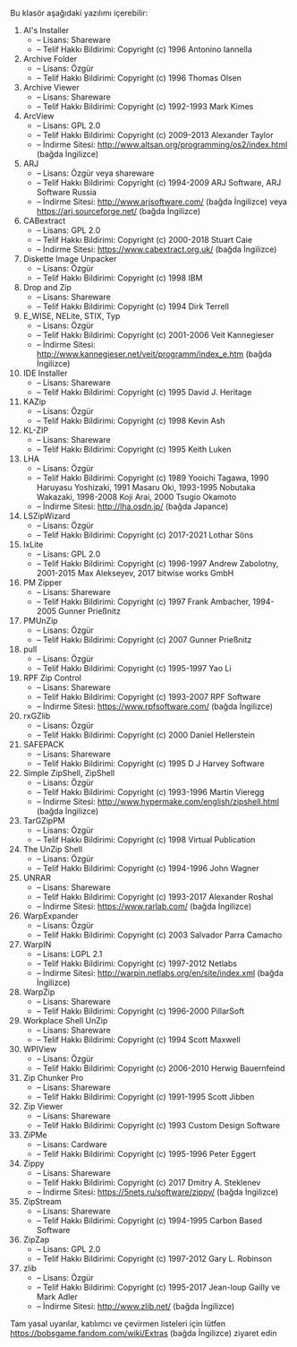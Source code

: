Bu klasör aşağıdaki yazılımı içerebilir:

1. AI's Installer
   - – Lisans: Shareware
   - – Telif Hakkı Bildirimi: Copyright (c) 1996 Antonino Iannella
2. Archive Folder
   - – Lisans: Özgür
   - – Telif Hakkı Bildirimi: Copyright (c) 1996 Thomas Olsen
3. Archive Viewer
   - – Lisans: Shareware
   - – Telif Hakkı Bildirimi: Copyright (c) 1992-1993 Mark Kimes
4. ArcView
   - – Lisans: GPL 2.0
   - – Telif Hakkı Bildirimi: Copyright (c) 2009-2013 Alexander Taylor
   - – İndirme Sitesi: http://www.altsan.org/programming/os2/index.html (bağda İngilizce)
5. ARJ
   - – Lisans: Özgür veya shareware
   - – Telif Hakkı Bildirimi: Copyright (c) 1994-2009 ARJ Software, ARJ Software Russia
   - – İndirme Sitesi: http://www.arjsoftware.com/ (bağda İngilizce) veya https://arj.sourceforge.net/ (bağda İngilizce)
6. CABextract
   - – Lisans: GPL 2.0
   - – Telif Hakkı Bildirimi: Copyright (c) 2000-2018 Stuart Caie
   - – İndirme Sitesi: https://www.cabextract.org.uk/ (bağda İngilizce)
7. Diskette Image Unpacker
   - – Lisans: Özgür
   - – Telif Hakkı Bildirimi: Copyright (c) 1998 IBM
8. Drop and Zip
   - – Lisans: Shareware
   - – Telif Hakkı Bildirimi: Copyright (c) 1994 Dirk Terrell
9. E_WISE, NELite, STIX, Typ
   - – Lisans: Özgür
   - – Telif Hakkı Bildirimi: Copyright (c) 2001-2006 Veit Kannegieser
   - – İndirme Sitesi: http://www.kannegieser.net/veit/programm/index_e.htm (bağda İngilizce)
10. IDE Installer
    - – Lisans: Shareware
    - – Telif Hakkı Bildirimi: Copyright (c) 1995 David J. Heritage
11. KAZip
    - – Lisans: Özgür
    - – Telif Hakkı Bildirimi: Copyright (c) 1998 Kevin Ash
11. KL-ZIP
    - – Lisans: Shareware
    - – Telif Hakkı Bildirimi: Copyright (c) 1995 Keith Luken
12. LHA
    - – Lisans: Özgür
    - – Telif Hakkı Bildirimi: Copyright (c) 1989 Yooichi Tagawa, 1990 Haruyasu Yoshizaki, 1991 Masaru Oki, 1993-1995 Nobutaka Wakazaki, 1998-2008 Koji Arai, 2000 Tsugio Okamoto
    - – İndirme Sitesi: http://lha.osdn.jp/ (bağda Japance)
13. LSZipWizard
    - – Lisans: Özgür
    - – Telif Hakkı Bildirimi: Copyright (c) 2017-2021 Lothar Söns
14. lxLite
    - – Lisans: GPL 2.0
    - – Telif Hakkı Bildirimi: Copyright (c) 1996-1997 Andrew Zabolotny, 2001-2015 Max Alekseyev, 2017 bitwise works GmbH
15. PM Zipper
    - – Lisans: Shareware
    - – Telif Hakkı Bildirimi: Copyright (c) 1997 Frank Ambacher, 1994-2005 Gunner Prießnitz
16. PMUnZip
    - – Lisans: Özgür
    - – Telif Hakkı Bildirimi: Copyright (c) 2007 Gunner Prießnitz
17. pull
    - – Lisans: Özgür
    - – Telif Hakkı Bildirimi: Copyright (c) 1995-1997 Yao Li
18. RPF Zip Control
    - – Lisans: Shareware
    - – Telif Hakkı Bildirimi: Copyright (c) 1993-2007 RPF Software
    - – İndirme Sitesi: https://www.rpfsoftware.com/ (bağda İngilizce)
19. rxGZlib
    - – Lisans: Özgür
    - – Telif Hakkı Bildirimi: Copyright (c) 2000 Daniel Hellerstein
20. SAFEPACK
    - – Lisans: Shareware
    - – Telif Hakkı Bildirimi: Copyright (c) 1995 D J Harvey Software
21. Simple ZipShell, ZipShell
    - – Lisans: Özgür
    - – Telif Hakkı Bildirimi: Copyright (c) 1993-1996 Martin Vieregg
    - – İndirme Sitesi: http://www.hypermake.com/english/zipshell.html (bağda İngilizce)
22. TarGZipPM
    - – Lisans: Özgür
    - – Telif Hakkı Bildirimi: Copyright (c) 1998 Virtual Publication
23. The UnZip Shell
    - – Lisans: Özgür
    - – Telif Hakkı Bildirimi: Copyright (c) 1994-1996 John Wagner
24. UNRAR
    - – Lisans: Shareware
    - – Telif Hakkı Bildirimi: Copyright (c) 1993-2017 Alexander Roshal
    - – İndirme Sitesi: https://www.rarlab.com/ (bağda İngilizce)
25. WarpExpander
    - – Lisans: Özgür
    - – Telif Hakkı Bildirimi: Copyright (c) 2003 Salvador Parra Camacho
26. WarpIN
    - – Lisans: LGPL 2.1
    - – Telif Hakkı Bildirimi: Copyright (c) 1997-2012 Netlabs
    - – İndirme Sitesi: http://warpin.netlabs.org/en/site/index.xml (bağda İngilizce)
27. WarpZip
    - – Lisans: Shareware
    - – Telif Hakkı Bildirimi: Copyright (c) 1996-2000 PillarSoft
28. Workplace Shell UnZip
    - – Lisans: Shareware
    - – Telif Hakkı Bildirimi: Copyright (c) 1994 Scott Maxwell
29. WPIView
    - – Lisans: Özgür
    - – Telif Hakkı Bildirimi: Copyright (c) 2006-2010 Herwig Bauernfeind
30. Zip Chunker Pro
    - – Lisans: Shareware
    - – Telif Hakkı Bildirimi: Copyright (c) 1991-1995 Scott Jibben
31. Zip Viewer
    - – Lisans: Shareware
    - – Telif Hakkı Bildirimi: Copyright (c) 1993 Custom Design Software
32. ZiPMe
    - – Lisans: Cardware
    - – Telif Hakkı Bildirimi: Copyright (c) 1995-1996 Peter Eggert
33. Zippy
    - – Lisans: Shareware
    - – Telif Hakkı Bildirimi: Copyright (c) 2017 Dmitry A. Steklenev
    - – İndirme Sitesi: https://5nets.ru/software/zippy/ (bağda İngilizce)
34. ZipStream
    - – Lisans: Shareware
    - – Telif Hakkı Bildirimi: Copyright (c) 1994-1995 Carbon Based Software
35. ZipZap
    - – Lisans: GPL 2.0
    - – Telif Hakkı Bildirimi: Copyright (c) 1997-2012 Gary L. Robinson
36. zlib
    - – Lisans: Özgür
    - – Telif Hakkı Bildirimi: Copyright (c) 1995-2017 Jean-loup Gailly ve Mark Adler
    - – İndirme Sitesi: http://www.zlib.net/ (bağda İngilizce)

Tam yasal uyarılar, katılımcı ve çevirmen listeleri için lütfen https://bobsgame.fandom.com/wiki/Extras (bağda İngilizce) ziyaret edin

